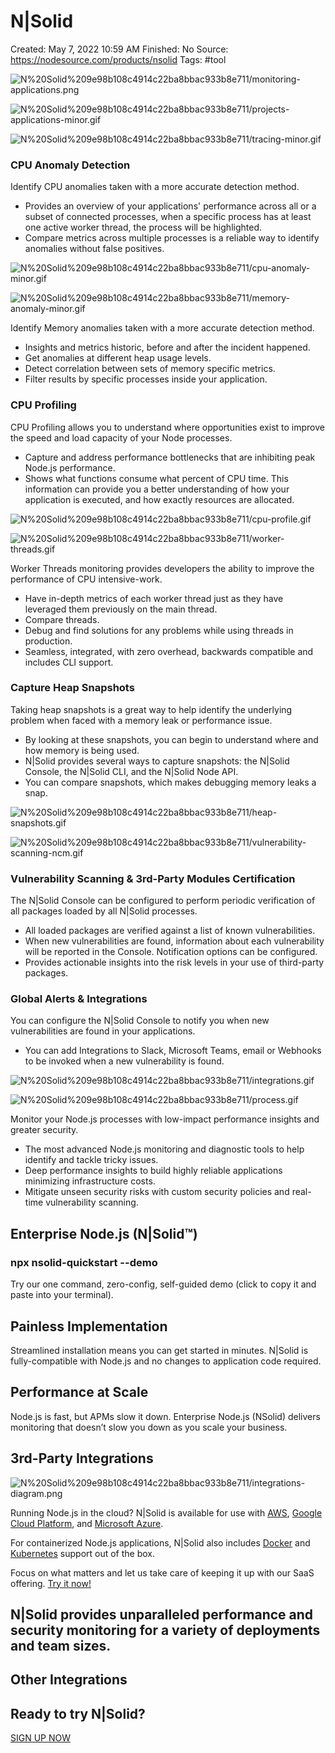 # N|Solid

Created: May 7, 2022 10:59 AM
Finished: No
Source: https://nodesource.com/products/nsolid
Tags: #tool

![N%20Solid%209e98b108c4914c22ba8bbac933b8e711/monitoring-applications.png](N%20Solid%209e98b108c4914c22ba8bbac933b8e711/monitoring-applications.png)

![N%20Solid%209e98b108c4914c22ba8bbac933b8e711/projects-applications-minor.gif](N%20Solid%209e98b108c4914c22ba8bbac933b8e711/projects-applications-minor.gif)

![N%20Solid%209e98b108c4914c22ba8bbac933b8e711/tracing-minor.gif](N%20Solid%209e98b108c4914c22ba8bbac933b8e711/tracing-minor.gif)

### CPU Anomaly Detection

Identify CPU anomalies taken with a more accurate detection method.

- Provides an overview of your applications' performance across all or a subset of connected processes, when a specific process has at least one active worker thread, the process will be highlighted.
- Compare metrics across multiple processes is a reliable way to identify anomalies without false positives.

![N%20Solid%209e98b108c4914c22ba8bbac933b8e711/cpu-anomaly-minor.gif](N%20Solid%209e98b108c4914c22ba8bbac933b8e711/cpu-anomaly-minor.gif)

![N%20Solid%209e98b108c4914c22ba8bbac933b8e711/memory-anomaly-minor.gif](N%20Solid%209e98b108c4914c22ba8bbac933b8e711/memory-anomaly-minor.gif)

Identify Memory anomalies taken with a more accurate detection method.

- Insights and metrics historic, before and after the incident happened.
- Get anomalies at different heap usage levels.
- Detect correlation between sets of memory specific metrics.
- Filter results by specific processes inside your application.

### CPU Profiling

CPU Profiling allows you to understand where opportunities exist to improve the speed and load capacity of your Node processes.

- Capture and address performance bottlenecks that are inhibiting peak Node.js performance.
- Shows what functions consume what percent of CPU time. This information can provide you a better understanding of how your application is executed, and how exactly resources are allocated.

![N%20Solid%209e98b108c4914c22ba8bbac933b8e711/cpu-profile.gif](N%20Solid%209e98b108c4914c22ba8bbac933b8e711/cpu-profile.gif)

![N%20Solid%209e98b108c4914c22ba8bbac933b8e711/worker-threads.gif](N%20Solid%209e98b108c4914c22ba8bbac933b8e711/worker-threads.gif)

Worker Threads monitoring provides developers the ability to improve the performance of CPU intensive-work.

- Have in-depth metrics of each worker thread just as they have leveraged them previously on the main thread.
- Compare threads.
- Debug and find solutions for any problems while using threads in production.
- Seamless, integrated, with zero overhead, backwards compatible and includes CLI support.

### Capture Heap Snapshots

Taking heap snapshots is a great way to help identify the underlying problem when faced with a memory leak or performance issue.

- By looking at these snapshots, you can begin to understand where and how memory is being used.
- N|Solid provides several ways to capture snapshots: the N|Solid Console, the N|Solid CLI, and the N|Solid Node API.
- You can compare snapshots, which makes debugging memory leaks a snap.

![N%20Solid%209e98b108c4914c22ba8bbac933b8e711/heap-snapshots.gif](N%20Solid%209e98b108c4914c22ba8bbac933b8e711/heap-snapshots.gif)

![N%20Solid%209e98b108c4914c22ba8bbac933b8e711/vulnerability-scanning-ncm.gif](N%20Solid%209e98b108c4914c22ba8bbac933b8e711/vulnerability-scanning-ncm.gif)

### Vulnerability Scanning & 3rd-Party Modules Certification

The N|Solid Console can be configured to perform periodic verification of all packages loaded by all N|Solid processes.

- All loaded packages are verified against a list of known vulnerabilities.
- When new vulnerabilities are found, information about each vulnerability will be reported in the Console. Notification options can be configured.
- Provides actionable insights into the risk levels in your use of third-party packages.

### Global Alerts & Integrations

You can configure the N|Solid Console to notify you when new vulnerabilities are found in your applications.

- You can add Integrations to Slack, Microsoft Teams, email or Webhooks to be invoked when a new vulnerability is found.

![N%20Solid%209e98b108c4914c22ba8bbac933b8e711/integrations.gif](N%20Solid%209e98b108c4914c22ba8bbac933b8e711/integrations.gif)

![N%20Solid%209e98b108c4914c22ba8bbac933b8e711/process.gif](N%20Solid%209e98b108c4914c22ba8bbac933b8e711/process.gif)

Monitor your Node.js processes with low-impact performance insights and greater security.

- The most advanced Node.js monitoring and diagnostic tools to help identify and tackle tricky issues.
- Deep performance insights to build highly reliable applications minimizing infrastructure costs.
- Mitigate unseen security risks with custom security policies and real-time vulnerability scanning.

## Enterprise Node.js (N|Solid™)

### npx nsolid-quickstart --demo

Try our one command, zero-config, self-guided demo (click to copy it and paste into your terminal).

## Painless Implementation

Streamlined installation means you can get started in minutes. N|Solid is fully-compatible with Node.js and no changes to application code required.

## Performance at Scale

Node.js is fast, but APMs slow it down. Enterprise Node.js (NSolid) delivers monitoring that doesn’t slow you down as you scale your business.

## 3rd-Party Integrations

![N%20Solid%209e98b108c4914c22ba8bbac933b8e711/integrations-diagram.png](N%20Solid%209e98b108c4914c22ba8bbac933b8e711/integrations-diagram.png)

Running Node.js in the cloud? N|Solid is available for use with [AWS](https://github.com/nodesource/nsolid-aws), [Google Cloud Platform](https://github.com/nodesource/nsolid-gcp), and [Microsoft Azure](https://github.com/nodesource/nsolid-azure).

For containerized Node.js applications, N|Solid also includes [Docker](https://github.com/nodesource/docker-nsolid) and [Kubernetes](https://github.com/nodesource/nsolid-kubernetes) support out of the box.

Focus on what matters and let us take care of keeping it up with our SaaS offering. [Try it now!](https://accounts.nodesource.com/sign-up)

## N|Solid provides unparalleled performance and security monitoring for a variety of deployments and team sizes.

## Other Integrations

## Ready to try N|Solid?

[SIGN UP NOW](https://accounts.nodesource.com/sign-up)